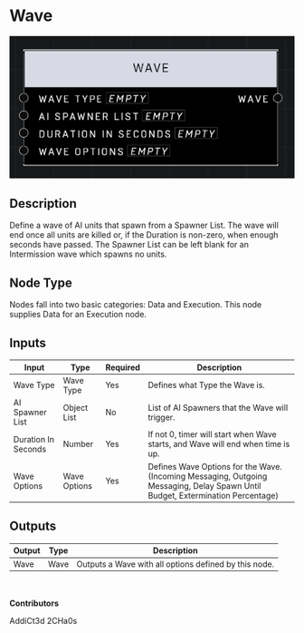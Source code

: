 # Wave
![alt text](../../../.gitbook/assets/wave.png)

## Description
Define a wave of AI units that spawn from a Spawner List. The wave will end once all units are killed or, if the Duration is non-zero, when enough seconds have passed. The Spawner List can be left blank for an Intermission wave which spawns no units.

## Node Type
Nodes fall into two basic categories: Data and Execution. This node supplies Data for an Execution node.

## Inputs
| Input            | Type             | Required | Description												    |
|------------------|------------------|----------|--------------------------------------------------------------|
| Wave Type | Wave Type | Yes | Defines what Type the Wave is.  |
| AI Spawner List | Object List | No | List of AI Spawners that the Wave will trigger. |
| Duration In Seconds | Number | Yes | If not 0, timer will start when Wave starts, and Wave will end when time is up. |
| Wave Options | Wave Options | Yes | Defines Wave Options for the Wave. (Incoming Messaging, Outgoing Messaging, Delay Spawn Until Budget, Extermination Percentage) |

## Outputs
| Output           | Type             | Description												     |
|------------------|------------------|--------------------------------------------------------------|
| Wave | Wave | Outputs a Wave with all options defined by this node. |

\
\
**Contributors**

AddiCt3d 2CHa0s
